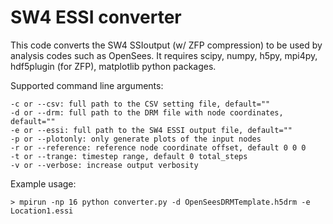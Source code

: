 # SW4 ESSI converter
This code converts the SW4 SSIoutput (w/ ZFP compression) to be used by analysis codes such as OpenSees.
It requires scipy, numpy, h5py, mpi4py, hdf5plugin (for ZFP), matplotlib python packages.

Supported command line arguments:
```
-c or --csv: full path to the CSV setting file, default=""
-d or --drm: full path to the DRM file with node coordinates, default=""
-e or --essi: full path to the SW4 ESSI output file, default=""
-p or --plotonly: only generate plots of the input nodes
-r or --reference: reference node coordinate offset, default 0 0 0
-t or --trange: timestep range, default 0 total_steps
-v or --verbose: increase output verbosity
```

Example usage:
```
> mpirun -np 16 python converter.py -d OpenSeesDRMTemplate.h5drm -e Location1.essi
```
